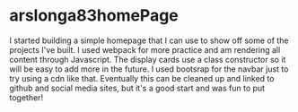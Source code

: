 # arslonga83homePage

I started building a simple homepage that I can use to show off some of the projects I've built. I used webpack for more practice and am rendering all content through Javascript. The display cards use a class constructor so it will be easy to add more in the future. I used bootsrap for the navbar just to try using a cdn like that. Eventually this can be cleaned up and linked to github and social media sites, but it's a good start and was fun to put together!